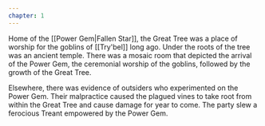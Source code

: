 ```yaml
---
chapter: 1
---
```

Home of the [[Power Gem|Fallen Star]], the Great Tree was a place of worship for the goblins of [[Try'bel]] long ago. Under the roots of the tree was an ancient temple. There was a mosaic room that depicted the arrival of the Power Gem, the ceremonial worship of the goblins, followed by the growth of the Great Tree.

Elsewhere, there was evidence of outsiders who experimented on the Power Gem. Their malpractice caused the plagued vines to take root from within the Great Tree and cause damage for year to come. The party slew a ferocious Treant empowered by the Power Gem.